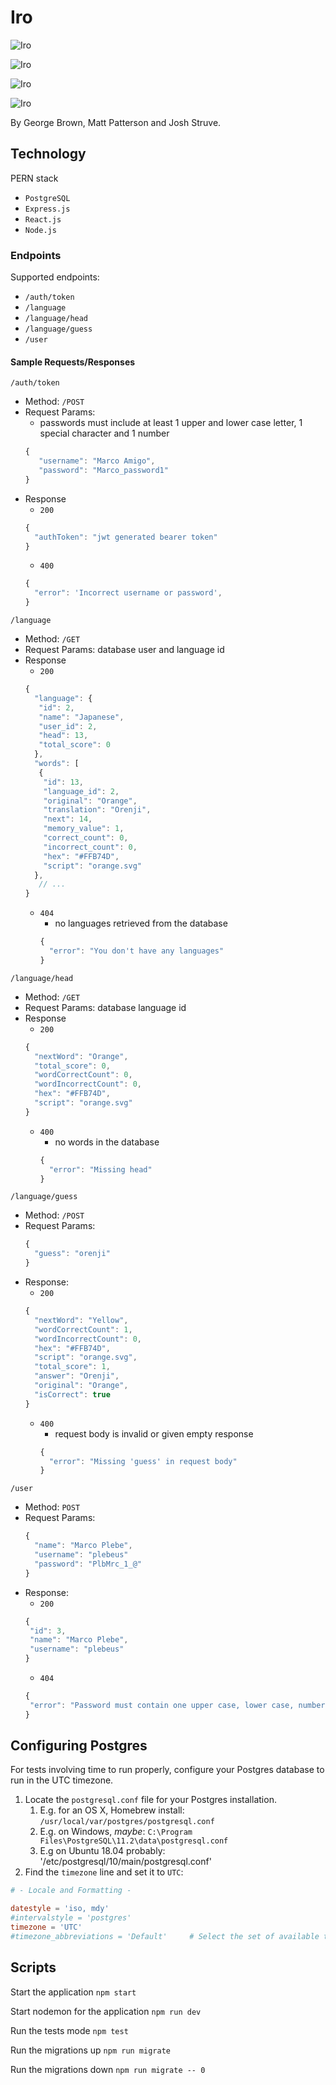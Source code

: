 # Iro

![Iro](./screenshots/branding-light.png "Iro Branding Light")

![Iro](./screenshots/sign-up-page-light.png "Iro Light Sign Up Page")

![Iro](./screenshots/log-in-page-light.png "Iro Light Log In Page")



![Iro](./screenshots/dashboard.png "Iro Dashboard")

By George Brown, Matt Patterson and Josh Struve.

## Technology

PERN stack
 - `PostgreSQL`
 - `Express.js`
 - `React.js`
 - `Node.js`
 
### Endpoints

Supported endpoints: 
 - `/auth/token`
 - `/language`
 - `/language/head`
 - `/language/guess`
 - `/user`
 
#### Sample Requests/Responses

`/auth/token`
  - Method: `/POST`
  - Request Params:
     - passwords must include at least 1 upper and lower case letter, 1 special character and 1 number
    ```javascript
    {
       "username": "Marco Amigo",
       "password": "Marco_password1"
    }
    ```
   - Response
      - `200`
      ```javascript
      {
        "authToken": "jwt generated bearer token"
      }
      ```
      - `400`
      ```javascript
      {
        "error": 'Incorrect username or password',
      }
      ```
`/language`
   - Method: `/GET`
   - Request Params: database user and language id
   - Response
      - `200`
      ```javascript
      {
        "language": {
         "id": 2,
         "name": "Japanese",
         "user_id": 2,
         "head": 13,
         "total_score": 0
        },
        "words": [
         {
          "id": 13,
          "language_id": 2,
          "original": "Orange",
          "translation": "Orenji",
          "next": 14,
          "memory_value": 1,
          "correct_count": 0,
          "incorrect_count": 0,
          "hex": "#FFB74D",
          "script": "orange.svg"
        },
         // ...
      }
      ```
      - `404`
        - no languages retrieved from the database
        ```javascript
        {
          "error": "You don't have any languages"
        }
        ```
`/language/head`
   - Method: `/GET`
   - Request Params: database language id
   - Response
     - `200`
     ```javascript
     {
       "nextWord": "Orange",
       "total_score": 0,
       "wordCorrectCount": 0,
       "wordIncorrectCount": 0,
       "hex": "#FFB74D",
       "script": "orange.svg"
     }
     ```
     - `400`
       - no words in the database
       ```javascript
       {
         "error": "Missing head"
       }
       ```
`/language/guess`
  - Method: `/POST`
  - Request Params:
    ```javascript
    {
      "guess": "orenji"
    }
    ```
  - Response:
    - `200`
    ```javascript
    {
      "nextWord": "Yellow",
      "wordCorrectCount": 1,
      "wordIncorrectCount": 0,
      "hex": "#FFB74D",
      "script": "orange.svg",
      "total_score": 1,
      "answer": "Orenji",
      "original": "Orange",
      "isCorrect": true
    }
    ```
    - `400`
      - request body is invalid or given empty response
      ```javascript
      {
        "error": "Missing 'guess' in request body"
      }
      ```
`/user`
   - Method: `POST`
   - Request Params: 
     ```javascript
     {
       "name": "Marco Plebe",
       "username": "plebeus"
       "password": "PlbMrc_1_@"
     }
     ```
   - Response:
     - `200`
     ```javascript
     {
      "id": 3,
      "name": "Marco Plebe",
      "username": "plebeus"
     }
     ```
     - `404`
     ```javascript
     {
      "error": "Password must contain one upper case, lower case, number and special character"
     }
     ```
   
   
## Configuring Postgres

For tests involving time to run properly, configure your Postgres database to run in the UTC timezone.

1. Locate the `postgresql.conf` file for your Postgres installation.
   1. E.g. for an OS X, Homebrew install: `/usr/local/var/postgres/postgresql.conf`
   2. E.g. on Windows, _maybe_: `C:\Program Files\PostgreSQL\11.2\data\postgresql.conf`
   3. E.g  on Ubuntu 18.04 probably: '/etc/postgresql/10/main/postgresql.conf'
2. Find the `timezone` line and set it to `UTC`:

```conf
# - Locale and Formatting -

datestyle = 'iso, mdy'
#intervalstyle = 'postgres'
timezone = 'UTC'
#timezone_abbreviations = 'Default'     # Select the set of available time zone
```

## Scripts

Start the application `npm start`

Start nodemon for the application `npm run dev`

Run the tests mode `npm test`

Run the migrations up `npm run migrate`

Run the migrations down `npm run migrate -- 0`
